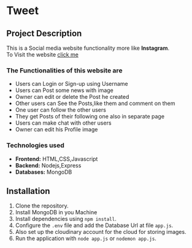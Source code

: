 # Tweet
## Project Description
This is a Social media website functionality more like **Instagram**.  
To Visit the website [click me](https://tweet-ic6u.onrender.com)

### The Functionalities of this website are
- Users can Login or Sign-up using Username
- Users can Post some news with image
- Owner can edit or delete the Post he created
- Other users can See the Posts,like them and comment on them
- One user can follow the other users
- They get Posts of their following one also in separate page
- Users can make chat with other users
- Owner can edit his Profile image 

### Technologies used
- **Frontend:** HTML,CSS,Javascript
- **Backend:** Nodejs,Express
- **Databases:** MongoDB

## Installation
1. Clone the repository.
2. Install MongoDB in you Machine
3. Install dependencies using `npm install`.
4. Configure the `.env` file and add the Database Url at file `app.js`.
5. Also set up the cloudinary account for the cloud for storing images. 
6. Run the application with `node app.js` or `nodemon app.js`.
